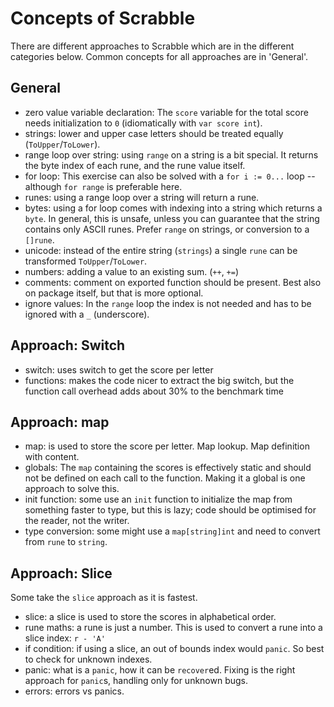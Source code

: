 # Concepts of Scrabble

There are different approaches to Scrabble which are in the different categories below. Common concepts for all approaches are in 'General'.

## General
- zero value variable declaration: The `score` variable for the total score needs initialization to `0` (idiomatically with `var score int`).
- strings: lower and upper case letters should be treated equally (`ToUpper`/`ToLower`).
- range loop over string: using `range` on a string is a bit special. It returns the byte index of each rune, and the rune value itself.
- for loop: This exercise can also be solved with a `for i := 0...` loop -- although `for range` is preferable here.
- runes: using a range loop over a string will return a rune.
- bytes: using a for loop comes with indexing into a string which returns a `byte`. In general, this is unsafe, unless you can guarantee that the string contains only ASCII runes. Prefer `range` on strings, or conversion to a `[]rune`.
- unicode: instead of the entire string (`strings`) a single `rune` can be transformed `ToUpper`/`ToLower`.
- numbers: adding a value to an existing sum. (`++`, `+=`)
- comments: comment on exported function should be present. Best also on package itself, but that is more optional.
- ignore values: In the `range` loop the index is not needed and has to be ignored with a `_` (underscore).

## Approach: Switch

- switch: uses switch to get the score per letter
- functions: makes the code nicer to extract the big switch, but the function call overhead adds about 30% to the benchmark time

## Approach: map

- map: is used to store the score per letter. Map lookup. Map definition with content.
- globals: The `map` containing the scores is effectively static and should not be defined on each call to the function. Making it a global is one approach to solve this.
- init function: some use an `init` function to initialize the map from something faster to type, but this is lazy; code should be optimised for the reader, not the writer.
- type conversion: some might use a `map[string]int` and need to convert from `rune` to `string`.

## Approach: Slice

Some take the `slice` approach as it is fastest.

- slice: a slice is used to store the scores in alphabetical order.
- rune maths: a rune is just a number. This is used to convert a rune into a slice index: `r - 'A'`
- if condition: if using a slice, an out of bounds index would `panic`. So best to check for unknown indexes.
- panic: what is a `panic`, how it can be `recover`ed. Fixing is the right approach for `panic`s, handling only for unknown bugs.
- errors: errors vs panics.
